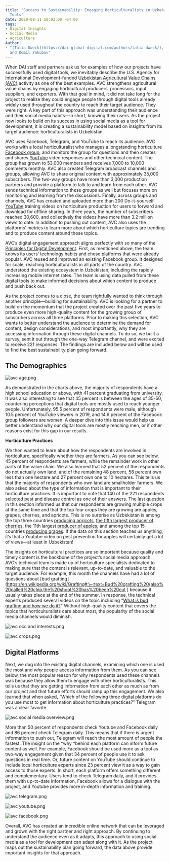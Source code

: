 ```yaml
---
title: 'Success to Sustainability: Engaging Horticulturalists in Uzbekistan with Digital
  Tools'
date: 2020-08-11 10:03:00 -04:00
tags:
- Digital Insights
- Social Media
- Agriculture
Author:
- "[Talia Dweck](https://dai-global-digital.com/authors/talia-dweck/), [Gratian Fu](https://dai-global-digital.com/authors/gratiana-fu/),
  and Komil Yakubov"
---
```


When DAI staff and partners ask us for examples of how our projects have successfully used digital tools, we inevitably describe the U.S. Agency for International Development-funded [Uzbekistan Agricultural Value Chains (AVC)](https://www.dai.com/our-work/projects/uzbekistan-usaid-agricultural-value-chain-activity-uzbekistan-uzbekistan-avc) activity as one of the best examples. AVC strengthens agricultural value chains by engaging horticultural producers, processors, input suppliers, and exporters. With that goal in mind, it did not take long for the project to realize they could engage people through digital tools already widely used throughout the country to reach their target audience. They were right. A key part of this approach was understanding their audience and their social media habits—in short, knowing their users. As the project now looks to build on its success in using social media as a tool for development, it is creating a sustainability model based on insights from its target audience: horticulturalists in Uzbekistan.

AVC uses Facebook, Telegram, and YouTube to reach its audience. AVC works with a local horticulturalist who manages a longstanding horticulture [Facebook group](https://www.facebook.com/groups/bogdorchilik), and monitors the group for questions and then creates and shares [YouTube](https://www.youtube.com/channel/UCpGVyZ0yok7YPxAw9-omMhA) video responses and other technical content. The group has grown to 53,000 members and receives 7,000 to 10,000 comments monthly. AVC also created Telegram broadcast channels and groups, allowing AVC to share original content with approximately 35,000 subscribers. The two-way groups have more than 3,000 production partners and provide a platform to talk to and learn from each other. AVC sends technical information to these groups as well but focuses more on monitoring and learning from the discussions. Finally, across groups and channels, AVC has created and uploaded more than 200 Do-it-yourself [YouTube](https://www.youtube.com/channel/UCpGVyZ0yok7YPxAw9-omMhA) training videos on horticulture production for users to forward and download for offline sharing. In three years, the number of subscribers reached 30,600, and collectively the videos have more than 3.2 million views to date. In addition to pushing out content, AVC also uses the platforms’ metrics to learn more about which horticulture topics are trending and to produce content around those topics.

AVC’s digital engagement approach aligns perfectly with so many of the [Principles for Digital Development](https://digitalprinciples.org/). First, as mentioned above, the team knows its users’ technology habits and chose platforms that were already popular. AVC reused and improved an existing Facebook group. It designed for scale, reaching horticulturalists in all parts of the country. AVC understood the existing ecosystem in Uzbekistan, including the rapidly increasing mobile internet rates. The team is using data pulled from these digital tools to make informed decisions about which content to produce and push back out.

As the project comes to a close, the team rightfully wanted to think through another principle—building for sustainability. AVC is looking for a partner to build on the momentum that the project created over the past five years to produce even more high-quality content for the growing group of subscribers across all three platforms. Prior to making this selection, AVC wants to better understand the audience to determine the demand for content, design considerations, and most importantly, why they are accessing information through these digital channels. To do so, we built a survey, sent it out through the one-way Telegram channel, and were excited to receive 221 responses. The findings are included below and will be used to find the best sustainability plan going forward.

## The Demographics

![avc age.png](/uploads/avc%20age.png)

As demonstrated in the charts above, the majority of respondents have a high school education or above, with 41 percent graduating from university. It was also interesting to see that 45 percent is between the ages of 35-50, countering perceptions that digital tools are mostly used to reach younger people. Unfortunately, 95.5 percent of respondents were male, although 10.5 percent of YouTube viewers in 2019, and 14.6 percent of the Facebook group followers are women. A deeper dive into this issue would help us better understand why our digital tools are mostly reaching men, or if other reasons exist for this gap in our results.

**Horticulture Practices**

We then wanted to learn about how the respondents are involved in horticulture, specifically whether they are farmers. As you can see below, 45 percent of respondents are farmers, while the remainder work in other parts of the value chain. We also learned that 52 percent of the respondents do not actually own land, and of the remaining 48 percent, 58 percent own less than one hectare and 27 percent own one to 10 hectares. This tells us that the majority of respondents who own land are smallholder farmers. We also asked about the type of information that is important to their horticulture practices. It is important to note that 140 of the 221 respondents selected pest and disease control as one of their answers. The last question in this section informed us that our respondents are growing multiple crops at the same time and that the top four crops they are growing are apples, grapes, cherries, and apricots. This is no surprise as Uzbekistan is among the top three countries [producing apricots](https://en.wikipedia.org/wiki/List_of_countries_by_apricot_production), [the fifth largest producer of cherries](https://www.tridge.com/intelligences/sweet-cherry), the 11th largest [producer of apples](https://www.tridge.com/intelligences/apple/UZ), and among the top 15 countries [producing grapes](https://www.tridge.com/intelligences/grape/UZ). If the data on this section teaches us anything, it’s that a Youtube video on pest prevention for apples will certainly get a lot of views—at least in Uzbekistan!

The insights on horticultural practices are so important because quality and timely content is the backbone of the project’s social media approach. AVC’s technical team is made up of horticulture specialists dedicated to making sure that the content is relevant, up-to-date, and valuable to the target audience. For example, this month the channels have had a lot of questions about \[bud grafting\](https://en.wikipedia.org/wiki/Grafting#:\~:text=Bud%20grafting%20(also%20called%20chip,the%20shoot%20has%20been%20cut.) because it usually takes place at the end of the summer. In response, the technical experts produced several videos on the topic including “[What is bud grafting and how we do it?](https://www.youtube.com/watch?v=IE0eoqR4zlA&t=196s)" Without high-quality content that covers the topics that horticulturalists care about most, the popularity of the social media channels would diminish.

![avc occ and interests.png](/uploads/avc%20occ%20and%20interests.png)

![avc crops.png](/uploads/avc%20crops.png)

## Digital Platforms

Next, we dug into the existing digital channels, examining which one is used the most and *why* people access information from them. As you can see below, the most popular reason for why respondents used these channels was because they allow them to engage with other horticulturalists. This tells us that they are getting information from each other as much as from our project and that future efforts should ramp up this engagement. We also learned that when asked, “Which of the following three digital platforms do you use most to get information about horticulture practices?” Telegram was a clear favorite.

![avc social media overview.png](/uploads/avc%20social%20media%20overview.png)

More than 50 percent of respondents check Youtube and Facebook daily and 86 percent check Telegram daily. This means that if there is urgent information to push out, Telegram will reach the most amount of people the fastest. The insight on the \*why \*behind each platform can inform future content as well. For example, Facebook should be used more as a tool as two-way engagement given that 34 percent of people use it to ask questions in real time. Or, future content on YouTube should continue to include local horticulture experts since 23 percent view it as a way to gain access to those experts. In short, each platform offers something different and complementary. Users tend to check Telegram daily, and it provides them with up-to-date information, Facebook allows for a dialogue with the project, and Youtube provides more in-depth information and training.

![avc telegram.png](/uploads/avc%20telegram.png)

![avc youtube.png](/uploads/avc%20youtube.png)

![avc facebook.png](/uploads/avc%20facebook.png)

Overall, AVC has created an incredible online network that can be leveraged and grown with the right partner and right approach. By continuing to understand the audience even as it adapts, this approach to using social media as a tool for development can adapt along with it. As the project maps out the sustainability plan going forward, the data above provide important insights for that approach.
